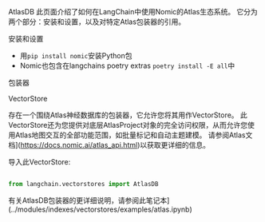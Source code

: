 AtlasDB
此页面介绍了如何在LangChain中使用Nomic的Atlas生态系统。
它分为两个部分：安装和设置，以及对特定Atlas包装器的引用。
 
安装和设置
 - 用`pip install nomic`安装Python包
 - Nomic也包含在langchains poetry extras `poetry install -E all`中
 
包装器
 
VectorStore
 
存在一个围绕Atlas神经数据库的包装器，它允许您将其用作VectorStore。
此VectorStore还为您提供对底层AtlasProject对象的完全访问权限，从而允许您使用Atlas地图交互的全部功能范围，如批量标记和自动主题建模。
请参阅Atlas文档](https://docs.nomic.ai/atlas_api.html)以获取更详细的信息。
 
 
 
 
 
 
导入此VectorStore:
```python

from langchain.vectorstores import AtlasDB

```

 
有关AtlasDB包装器的更详细说明，请参阅此笔记本](../modules/indexes/vectorstores/examples/atlas.ipynb)
